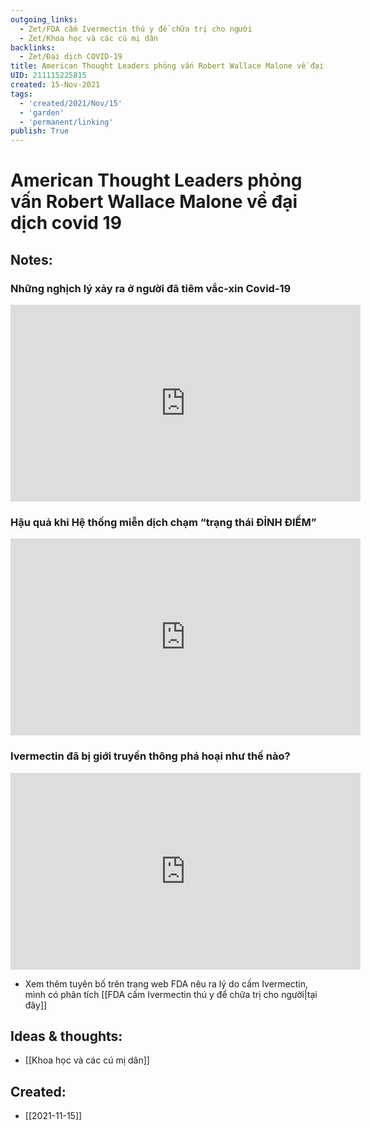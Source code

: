 ```yaml
---
outgoing_links:
  - Zet/FDA cấm Ivermectin thú y để chữa trị cho người
  - Zet/Khoa học và các cú mị dân
backlinks:
  - Zet/Đại dịch COVID-19
title: American Thought Leaders phỏng vấn Robert Wallace Malone về đại dịch covid 19
UID: 211115225815
created: 15-Nov-2021
tags:
  - 'created/2021/Nov/15'
  - 'garden'
  - 'permanent/linking'
publish: True
---
```

# American Thought Leaders phỏng vấn Robert Wallace Malone về đại dịch covid 19

## Notes:
### Những nghịch lý xảy ra ở người đã tiêm vắc-xin Covid-19
<iframe width="560" height="315" src="https://www.youtube.com/embed/z1bzq1cDMcQ" title="YouTube video player" frameborder="0" allow="accelerometer; autoplay; clipboard-write; encrypted-media; gyroscope; picture-in-picture" allowfullscreen></iframe>

### Hậu quả khi Hệ thống miễn dịch chạm “trạng thái ĐỈNH ĐIỂM”
<iframe width="560" height="315" src="https://www.youtube.com/embed/EOmP0IhZjDU" title="YouTube video player" frameborder="0" allow="accelerometer; autoplay; clipboard-write; encrypted-media; gyroscope; picture-in-picture" allowfullscreen></iframe>

### Ivermectin đã bị giới truyền thông phá hoại như thế nào?
<iframe width="560" height="315" src="https://www.youtube.com/embed/HPHl9DijPzY" title="YouTube video player" frameborder="0" allow="accelerometer; autoplay; clipboard-write; encrypted-media; gyroscope; picture-in-picture" allowfullscreen></iframe>

- Xem thêm tuyên bố trên trang web FDA nêu ra lý do cấm Ivermectin, mình có phân tích  [[FDA cấm Ivermectin thú y để chữa trị cho người|tại đây]] 

## Ideas & thoughts:
- [[Khoa học và các cú mị dân]]


## Created:
- [[2021-11-15]]
